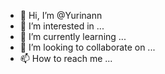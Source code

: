 - 👋 Hi, I’m @Yurinann
- 👀 I’m interested in ...
- 🌱 I’m currently learning ...
- 💞️ I’m looking to collaborate on ...
- 📫 How to reach me ...

<!---
Yurinann/Yurinann is a ✨ special ✨ repository because its `README.md` (this file) appears on your GitHub profile.
You can click the Preview link to take a look at your changes.
--->
